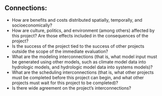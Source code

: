 ## Connections: 

- How are benefits and costs distributed spatially, temporally, and socioeconomically? 
- How are culture, politics, and environment (among others) affected by this project? Are those effects included in the consequences of the project? 
- Is the success of the project tied to the success of other projects outside the scope of the immediate evaluation? 
- What are the modeling interconnections (that is, what model input must be generated using other models, such as climate model data into hydrologic models, and hydrologic model data into systems models)?
- What are the scheduling interconnections (that is, what other projects must be completed before this project can begin, and what other projects must wait for this project to be completed)?
- Is there wide agreement on the project’s interconnections?
